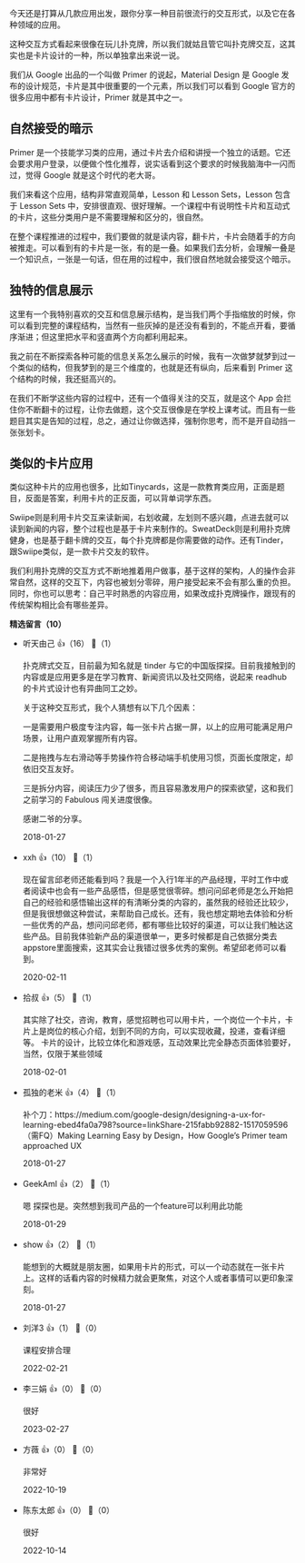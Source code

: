 今天还是打算从几款应用出发，跟你分享一种目前很流行的交互形式，以及它在各种领域的应用。

这种交互方式看起来很像在玩儿扑克牌，所以我们就姑且管它叫扑克牌交互，这其实也是卡片设计的一种，所以单独拿出来说一说。

我们从 Google 出品的一个叫做 Primer 的说起，Material Design 是 Google 发布的设计规范，卡片是其中很重要的一个元素，所以我们可以看到 Google 官方的很多应用中都有卡片设计，Primer 就是其中之一。

## 自然接受的暗示

Primer 是一个技能学习类的应用，通过卡片去介绍和讲授一个独立的话题。它还会要求用户登录，以便做个性化推荐，说实话看到这个要求的时候我脑海中一闪而过，觉得 Google 就是这个时代的老大哥。

我们来看这个应用，结构非常直观简单，Lesson 和 Lesson Sets，Lesson 包含于 Lesson Sets 中，安排很直观、很好理解。一个课程中有说明性卡片和互动式的卡片，这些分类用户是不需要理解和区分的，很自然。

在整个课程推进的过程中，我们要做的就是读内容，翻卡片，卡片会随着手的方向被推走。可以看到有的卡片是一张，有的是一叠。如果我们去分析，会理解一叠是一个知识点，一张是一句话，但在用的过程中，我们很自然地就会接受这个暗示。

## 独特的信息展示

这里有一个我特别喜欢的交互和信息展示结构，是当我们两个手指缩放的时候，你可以看到完整的课程结构，当然有一些灰掉的是还没有看到的，不能点开看，要循序渐进；但这里把水平和竖直两个方向都利用起来。

我之前在不断探索各种可能的信息关系怎么展示的时候，我有一次做梦就梦到过一个类似的结构，但我梦到的是三个维度的，也就是还有纵向，后来看到 Primer 这个结构的时候，我还挺高兴的。

在我们不断学这些内容的过程中，还有一个值得关注的交互，就是这个 App 会拦住你不断翻卡的过程，让你去做题，这个交互很像是在学校上课考试。而且有一些题目其实是告知的过程，总之，通过让你做选择，强制你思考，而不是开自动挡一张张划卡。

## 类似的卡片应用

类似这种卡片的应用也很多，比如Tinycards，这是一款教育类应用，正面是题目，反面是答案，利用卡片的正反面，可以背单词学东西。

Swiipe则是利用卡片交互来读新闻，右划收藏，左划则不感兴趣，点进去就可以读到新闻的内容，整个过程也是基于卡片来制作的。SweatDeck则是利用扑克牌健身，也是基于翻卡牌的交互，每个扑克牌都是你需要做的动作。还有Tinder，跟Swiipe类似，是一款卡片交友的软件。

我们利用扑克牌的交互方式不断地推着用户做事，基于这样的架构，人的操作会非常自然，这样的交互下，内容也被划分零碎，用户接受起来不会有那么重的负担。同时，你也可以思考：自己平时熟悉的内容应用，如果改成扑克牌操作，跟现有的传统架构相比会有哪些差异。
<div><strong>精选留言（10）</strong></div><ul>
<li><span>听天由己</span> 👍（16） 💬（1）<p>扑克牌式交互，目前最为知名就是 tinder 与它的中国版探探。目前我接触到的内容或是应用更多是在学习教育、新闻资讯以及社交网络，说起来 readhub 的卡片式设计也有异曲同工之妙。

关于这种交互形式，我个人猜想有以下几个因素：

一是需要用户极度专注内容，每一张卡片占据一屏，以上的应用可能满足用户场景，让用户直观掌握所有内容。

二是拖拽与左右滑动等手势操作符合移动端手机使用习惯，页面长度限定，却依旧交互友好。

三是拆分内容，阅读压力少了很多，而且容易激发用户的探索欲望，这和我们之前学习的 Fabulous 闯关进度很像。

感谢二爷的分享。</p>2018-01-27</li><br/><li><span>xxh</span> 👍（10） 💬（1）<p> 现在留言邱老师还能看到吗？我是一个入行1年半的产品经理，平时工作中或者阅读中也会有一些产品感悟，但是感觉很零碎。想问问邱老师是怎么开始把自己的经验和感悟输出这样的有清晰分类的内容的，虽然我的经验还比较少，但是我很想做这种尝试，来帮助自己成长。还有，我也想定期地去体验和分析一些优秀的产品，想问问邱老师，都有哪些比较好的渠道，可以让我们触达这些产品。目前我体验新产品的渠道很单一，更多时候都是自己依据分类去appstore里面搜索，这其实会让我错过很多优秀的案例。希望邱老师可以看到。</p>2020-02-11</li><br/><li><span>拾叔</span> 👍（5） 💬（1）<p>其实除了社交，咨询，教育，感觉招聘也可以用卡片，一个岗位一个卡片，卡片上是岗位的核心介绍，划到不同的方向，可以实现收藏，投递，查看详细等。
卡片的设计，比较立体化和游戏感，互动效果比完全静态页面体验要好，当然，仅限于某些领域</p>2018-02-01</li><br/><li><span>孤独的老米</span> 👍（4） 💬（1）<p>补个刀：https:&#47;&#47;medium.com&#47;google-design&#47;designing-a-ux-for-learning-ebed4fa0a798?source=linkShare-215fabb92882-1517059596
（需FQ）Making Learning Easy by Design，How Google’s Primer team approached UX</p>2018-01-27</li><br/><li><span>GeekAmI</span> 👍（2） 💬（1）<p>嗯  探探也是。突然想到我司产品的一个feature可以利用此功能</p>2018-01-29</li><br/><li><span>show</span> 👍（2） 💬（1）<p>能想到的大概就是朋友圈，如果用卡片的形式，可以一个动态就在一张卡片上。这样的话看内容的时候精力就会更聚焦，对这个人或者事情可以更印象深刻。</p>2018-01-27</li><br/><li><span>刘洋3</span> 👍（1） 💬（0）<p>课程安排合理</p>2022-02-21</li><br/><li><span>李三娟</span> 👍（0） 💬（0）<p>很好</p>2023-02-27</li><br/><li><span>方薇</span> 👍（0） 💬（0）<p>非常好</p>2022-10-19</li><br/><li><span>陈东太郎</span> 👍（0） 💬（0）<p>很好</p>2022-10-14</li><br/>
</ul>
